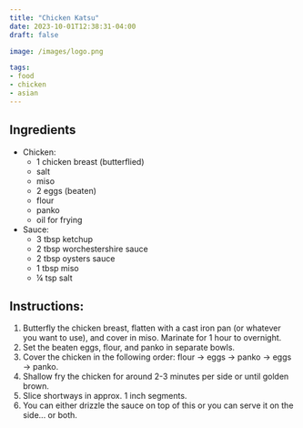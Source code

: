 ```yaml
---
title: "Chicken Katsu"
date: 2023-10-01T12:38:31-04:00
draft: false

image: /images/logo.png

tags:
- food
- chicken
- asian
---
```


## Ingredients
- Chicken:
    - 1 chicken breast (butterflied)
    - salt
    - miso
    - 2 eggs (beaten)
    - flour
    - panko
    - oil for frying
- Sauce:
    - 3 tbsp ketchup
    - 2 tbsp worchestershire sauce
    - 2 tbsp oysters sauce
    - 1 tbsp miso
    - &frac14; tsp salt

## Instructions:
1. Butterfly the chicken breast, flatten with a cast iron pan (or whatever you want to use), and cover in miso. Marinate for 1 hour to overnight.
1. Set the beaten eggs, flour, and panko in separate bowls.
1. Cover the chicken in the following order: flour -> eggs -> panko -> eggs -> panko.
1. Shallow fry the chicken for around 2-3 minutes per side or until golden brown.
1. Slice shortways in approx. 1 inch segments.
1. You can either drizzle the sauce on top of this or you can serve it on the side... or both.

